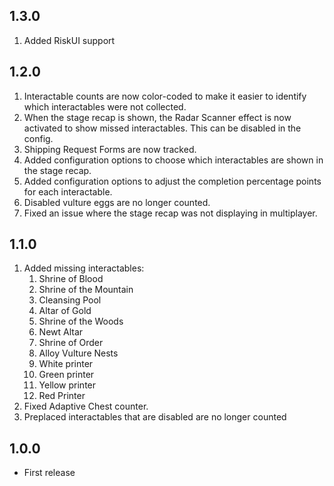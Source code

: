 ## 1.3.0
1. Added RiskUI support

## 1.2.0
1. Interactable counts are now color-coded to make it easier to identify which interactables were not collected.
2. When the stage recap is shown, the Radar Scanner effect is now activated to show missed interactables. This can be disabled in the config.
3. Shipping Request Forms are now tracked.
4. Added configuration options to choose which interactables are shown in the stage recap.
5. Added configuration options to adjust the completion percentage points for each interactable.
6. Disabled vulture eggs are no longer counted.
7. Fixed an issue where the stage recap was not displaying in multiplayer.

## 1.1.0
1. Added missing interactables:
    1. Shrine of Blood
    2. Shrine of the Mountain
    3. Cleansing Pool
    4. Altar of Gold
    5. Shrine of the Woods
    6. Newt Altar
    7. Shrine of Order
    8. Alloy Vulture Nests
    9. White printer
    10. Green printer
    11. Yellow printer
    12. Red Printer
2. Fixed Adaptive Chest counter.
3. Preplaced interactables that are disabled are no longer counted

## 1.0.0
- First release